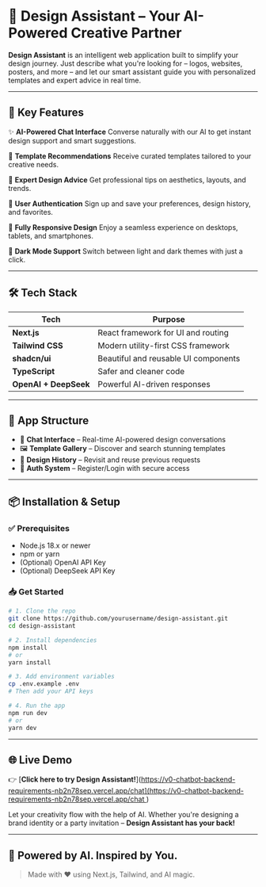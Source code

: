 

# 🎨 Design Assistant – Your AI-Powered Creative Partner

**Design Assistant** is an intelligent web application built to simplify your design journey. Just describe what you're looking for – logos, websites, posters, and more – and let our smart assistant guide you with personalized templates and expert advice in real time.

---

## 🚀 Key Features

✨ **AI-Powered Chat Interface**
Converse naturally with our AI to get instant design support and smart suggestions.

📁 **Template Recommendations**
Receive curated templates tailored to your creative needs.

🎨 **Expert Design Advice**
Get professional tips on aesthetics, layouts, and trends.

🔐 **User Authentication**
Sign up and save your preferences, design history, and favorites.

📱 **Fully Responsive Design**
Enjoy a seamless experience on desktops, tablets, and smartphones.

🌙 **Dark Mode Support**
Switch between light and dark themes with just a click.

---

## 🛠️ Tech Stack

| Tech                  | Purpose                              |
| --------------------- | ------------------------------------ |
| **Next.js**           | React framework for UI and routing   |
| **Tailwind CSS**      | Modern utility-first CSS framework   |
| **shadcn/ui**         | Beautiful and reusable UI components |
| **TypeScript**        | Safer and cleaner code               |
| **OpenAI + DeepSeek** | Powerful AI-driven responses         |

---

## 🧩 App Structure

* 💬 **Chat Interface** – Real-time AI-powered design conversations
* 🖼️ **Template Gallery** – Discover and search stunning templates
* 🧾 **Design History** – Revisit and reuse previous requests
* 🔐 **Auth System** – Register/Login with secure access

---

## 📦 Installation & Setup

### ✅ Prerequisites

* Node.js 18.x or newer
* npm or yarn
* (Optional) OpenAI API Key
* (Optional) DeepSeek API Key

### 📥 Get Started

```bash
# 1. Clone the repo
git clone https://github.com/yourusername/design-assistant.git
cd design-assistant

# 2. Install dependencies
npm install
# or
yarn install

# 3. Add environment variables
cp .env.example .env
# Then add your API keys

# 4. Run the app
npm run dev
# or
yarn dev
```

---

## 🌐 Live Demo

👉 [**Click here to try Design Assistant!**]([https://v0-chatbot-backend-requirements-nb2n78sep.vercel.app/chat](https://v0-chatbot-backend-requirements-nb2n78sep.vercel.app/chat ](https://garaphicdesign.vercel.app/))

Let your creativity flow with the help of AI. Whether you're designing a brand identity or a party invitation – **Design Assistant has your back!**

---

## 🧠 Powered by AI. Inspired by You.

> Made with ❤️ using Next.js, Tailwind, and AI magic.


